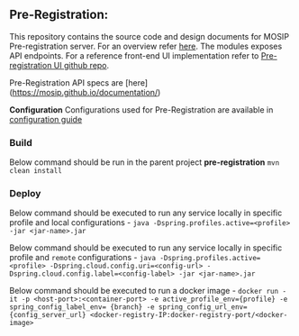 ## Pre-Registration:
This repository contains the source code and design documents for MOSIP Pre-registration server.  For an overview refer [here](https://docs.mosip.io/1.2.0/modules/pre-registration).  The modules exposes API endpoints. For a reference front-end UI implementation refer to [Pre-registration UI github repo](https://github.com/mosip/pre-registration-ui/tree/1.2.0-rc2).

Pre-Registration API specs are [here] (https://mosip.github.io/documentation/)

**Configuration**
Configurations used for Pre-Registration are available in [configuration guide](docs/configuration.md)

### Build
Below command should be run in the parent project **pre-registration**
`mvn clean install`

### Deploy
Below command should be executed to run any service locally in specific profile and local configurations - 
`java -Dspring.profiles.active=<profile> -jar <jar-name>.jar`

Below command should be executed to run any service locally in specific profile and `remote` configurations - 
`java -Dspring.profiles.active=<profile> -Dspring.cloud.config.uri=<config-url> -Dspring.cloud.config.label=<config-label> -jar <jar-name>.jar`

Below command should be executed to run a docker image - 
`docker run -it -p <host-port>:<container-port> -e active_profile_env={profile} -e spring_config_label_env= {branch} -e spring_config_url_env={config_server_url} <docker-registry-IP:docker-registry-port/<docker-image>`







